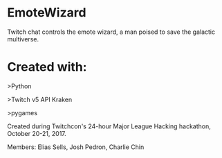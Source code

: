 # EmoteWizard
Twitch chat controls the emote wizard, a man poised to save the galactic multiverse.

# Created with:
<p>>Python
<p>>Twitch v5 API Kraken
<p>>pygames
  
Created during Twitchcon's 24-hour Major League Hacking hackathon, October 20-21, 2017.

Members: Elias Sells, Josh Pedron, Charlie Chin
